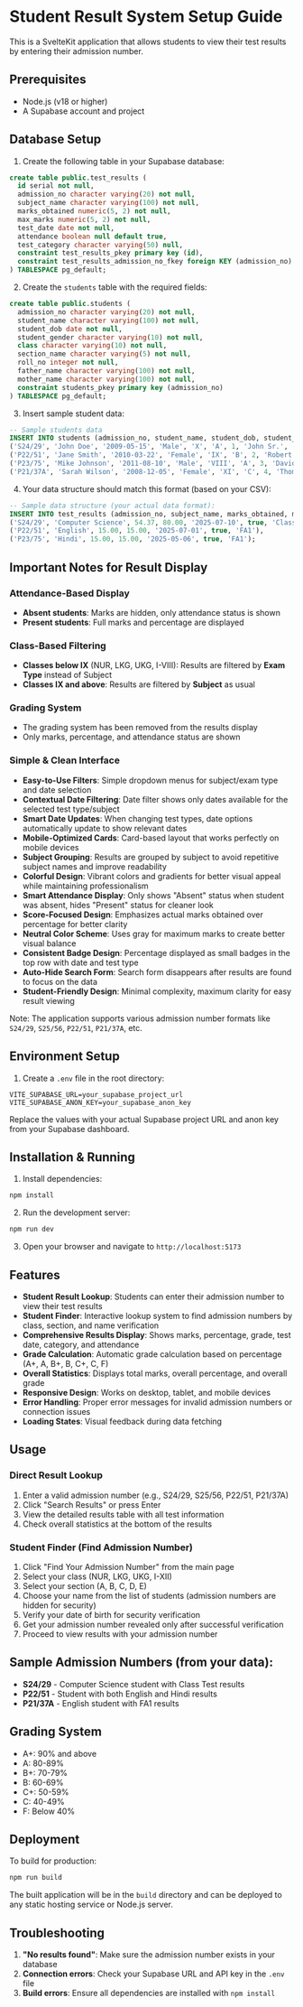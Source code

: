 # Student Result System Setup Guide

This is a SvelteKit application that allows students to view their test results by entering their admission number.

## Prerequisites

- Node.js (v18 or higher)
- A Supabase account and project

## Database Setup

1. Create the following table in your Supabase database:

```sql
create table public.test_results (
  id serial not null,
  admission_no character varying(20) not null,
  subject_name character varying(100) not null,
  marks_obtained numeric(5, 2) not null,
  max_marks numeric(5, 2) not null,
  test_date date not null,
  attendance boolean null default true,
  test_category character varying(50) null,
  constraint test_results_pkey primary key (id),
  constraint test_results_admission_no_fkey foreign KEY (admission_no) references students (admission_no)
) TABLESPACE pg_default;
```

2. Create the `students` table with the required fields:

```sql
create table public.students (
  admission_no character varying(20) not null,
  student_name character varying(100) not null,
  student_dob date not null,
  student_gender character varying(10) not null,
  class character varying(10) not null,
  section_name character varying(5) not null,
  roll_no integer not null,
  father_name character varying(100) not null,
  mother_name character varying(100) not null,
  constraint students_pkey primary key (admission_no)
) TABLESPACE pg_default;
```

3. Insert sample student data:

```sql
-- Sample students data
INSERT INTO students (admission_no, student_name, student_dob, student_gender, class, section_name, roll_no, father_name, mother_name) VALUES
('S24/29', 'John Doe', '2009-05-15', 'Male', 'X', 'A', 1, 'John Sr.', 'Jane Doe'),
('P22/51', 'Jane Smith', '2010-03-22', 'Female', 'IX', 'B', 2, 'Robert Smith', 'Mary Smith'),
('P23/75', 'Mike Johnson', '2011-08-10', 'Male', 'VIII', 'A', 3, 'David Johnson', 'Lisa Johnson'),
('P21/37A', 'Sarah Wilson', '2008-12-05', 'Female', 'XI', 'C', 4, 'Thomas Wilson', 'Emma Wilson');
```

4. Your data structure should match this format (based on your CSV):

```sql
-- Sample data structure (your actual data format):
INSERT INTO test_results (admission_no, subject_name, marks_obtained, max_marks, test_date, attendance, test_category) VALUES
('S24/29', 'Computer Science', 54.37, 80.00, '2025-07-10', true, 'Class Test'),
('P22/51', 'English', 15.00, 15.00, '2025-07-01', true, 'FA1'),
('P23/75', 'Hindi', 15.00, 15.00, '2025-05-06', true, 'FA1');
```

## Important Notes for Result Display

### Attendance-Based Display
- **Absent students**: Marks are hidden, only attendance status is shown
- **Present students**: Full marks and percentage are displayed

### Class-Based Filtering
- **Classes below IX** (NUR, LKG, UKG, I-VIII): Results are filtered by **Exam Type** instead of Subject
- **Classes IX and above**: Results are filtered by **Subject** as usual

### Grading System
- The grading system has been removed from the results display
- Only marks, percentage, and attendance status are shown

### Simple & Clean Interface
- **Easy-to-Use Filters**: Simple dropdown menus for subject/exam type and date selection
- **Contextual Date Filtering**: Date filter shows only dates available for the selected test type/subject
- **Smart Date Updates**: When changing test types, date options automatically update to show relevant dates
- **Mobile-Optimized Cards**: Card-based layout that works perfectly on mobile devices
- **Subject Grouping**: Results are grouped by subject to avoid repetitive subject names and improve readability
- **Colorful Design**: Vibrant colors and gradients for better visual appeal while maintaining professionalism
- **Smart Attendance Display**: Only shows "Absent" status when student was absent, hides "Present" status for cleaner look
- **Score-Focused Design**: Emphasizes actual marks obtained over percentage for better clarity
- **Neutral Color Scheme**: Uses gray for maximum marks to create better visual balance
- **Consistent Badge Design**: Percentage displayed as small badges in the top row with date and test type
- **Auto-Hide Search Form**: Search form disappears after results are found to focus on the data
- **Student-Friendly Design**: Minimal complexity, maximum clarity for easy result viewing

Note: The application supports various admission number formats like `S24/29`, `S25/56`, `P22/51`, `P21/37A`, etc.

## Environment Setup

1. Create a `.env` file in the root directory:

```env
VITE_SUPABASE_URL=your_supabase_project_url
VITE_SUPABASE_ANON_KEY=your_supabase_anon_key
```

Replace the values with your actual Supabase project URL and anon key from your Supabase dashboard.

## Installation & Running

1. Install dependencies:
```bash
npm install
```

2. Run the development server:
```bash
npm run dev
```

3. Open your browser and navigate to `http://localhost:5173`

## Features

- **Student Result Lookup**: Students can enter their admission number to view their test results
- **Student Finder**: Interactive lookup system to find admission numbers by class, section, and name verification
- **Comprehensive Results Display**: Shows marks, percentage, grade, test date, category, and attendance
- **Grade Calculation**: Automatic grade calculation based on percentage (A+, A, B+, B, C+, C, F)
- **Overall Statistics**: Displays total marks, overall percentage, and overall grade
- **Responsive Design**: Works on desktop, tablet, and mobile devices
- **Error Handling**: Proper error messages for invalid admission numbers or connection issues
- **Loading States**: Visual feedback during data fetching

## Usage

### Direct Result Lookup
1. Enter a valid admission number (e.g., S24/29, S25/56, P22/51, P21/37A)
2. Click "Search Results" or press Enter
3. View the detailed results table with all test information
4. Check overall statistics at the bottom of the results

### Student Finder (Find Admission Number)
1. Click "Find Your Admission Number" from the main page
2. Select your class (NUR, LKG, UKG, I-XII)
3. Select your section (A, B, C, D, E)
4. Choose your name from the list of students (admission numbers are hidden for security)
5. Verify your date of birth for security verification
6. Get your admission number revealed only after successful verification
7. Proceed to view results with your admission number

## Sample Admission Numbers (from your data):
- **S24/29** - Computer Science student with Class Test results
- **P22/51** - Student with both English and Hindi results
- **P21/37A** - English student with FA1 results

## Grading System

- A+: 90% and above
- A: 80-89%
- B+: 70-79%
- B: 60-69%
- C+: 50-59%
- C: 40-49%
- F: Below 40%

## Deployment

To build for production:

```bash
npm run build
```

The built application will be in the `build` directory and can be deployed to any static hosting service or Node.js server.

## Troubleshooting

1. **"No results found"**: Make sure the admission number exists in your database
2. **Connection errors**: Check your Supabase URL and API key in the `.env` file
3. **Build errors**: Ensure all dependencies are installed with `npm install`
